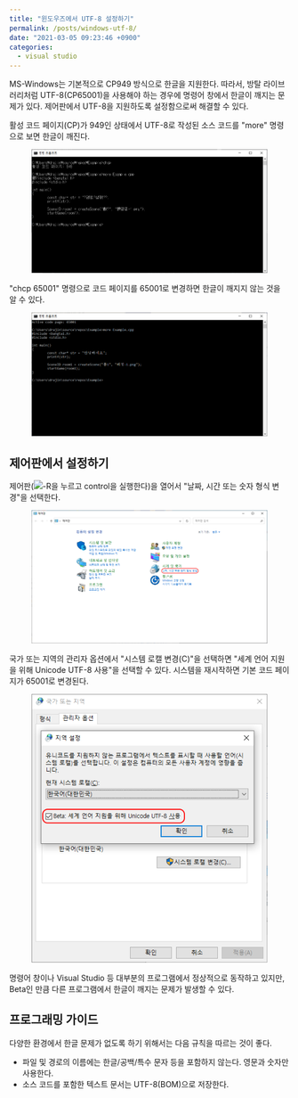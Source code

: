```yaml
---
title: "윈도우즈에서 UTF-8 설정하기"
permalink: /posts/windows-utf-8/
date: "2021-03-05 09:23:46 +0900"
categories:
  - visual studio
---
```

MS-Windows는 기본적으로 CP949 방식으로 한글을 지원한다.
따라서, 방탈 라이브러리처럼 UTF-8(CP65001)을 사용해야 하는 경우에 명령어 창에서
한글이 깨지는 문제가 있다. 제어판에서 UTF-8을 지원하도록 설정함으로써
해결할 수 있다.

활성 코드 페이지(CP)가 949인 상태에서 UTF-8로 작성된 소스 코드를
"more" 명령으로 보면 한글이 깨진다.
<figure>
  <a href="/assets/images/windows_utf-8_problem1.png">
  <img src="/assets/images/windows_utf-8_problem1.png" alt="윈도우즈에서 UTF-8 문제"></a>
</figure>

"chcp 65001" 명령으로 코드 페이지를 65001로 변경하면 한글이 깨지지 않는 것을 알 수 있다.
<figure>
  <a href="/assets/images/windows_utf-8_problem2.png">
  <img src="/assets/images/windows_utf-8_problem2.png" alt="윈도우즈에서 UTF-8 문제 해결"></a>
</figure>

## 제어판에서 설정하기
제어판(<img src="https://img.icons8.com/nolan/64/windows-10.png" width=25 />-R을 누르고 control을 실행한다)을 열어서 "날짜, 시간 또는 숫자 형식 변경"을 선택한다.
<figure>
  <a href="/assets/images/windows_control_language.png">
  <img src="/assets/images/windows_control_language.png" alt="윈도우즈 제어판"></a>
</figure>

국가 또는 지역의 관리자 옵션에서 "시스템 로캘 변경(C)"을 선택하면
"세계 언어 지원을 위해 Unicode UTF-8 사용"을 선택할 수 있다.
시스템을 재시작하면 기본 코드 페이지가 65001로 변경된다.
<figure>
  <a href="/assets/images/windows_utf-8.png">
  <img src="/assets/images/windows_utf-8.png" alt="윈도우즈 UTF-8 설정"></a>
</figure>

명령어 창이나 Visual Studio 등 대부분의 프로그램에서 정상적으로 동작하고 있지만,
Beta인 만큼 다른 프로그램에서 한글이 깨지는 문제가 발생할 수 있다.

## 프로그래밍 가이드
다양한 환경에서 한글 문제가 없도록 하기 위해서는 다음 규칙을 따르는 것이 좋다.
- 파일 및 경로의 이름에는 한글/공백/특수 문자 등을 포함하지 않는다.
  영문과 숫자만 사용한다.
- 소스 코드를 포함한 텍스트 문서는 UTF-8(BOM)으로 저장한다.
